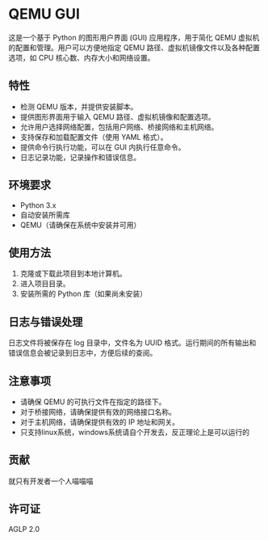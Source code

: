 # QEMU GUI

这是一个基于 Python 的图形用户界面 (GUI) 应用程序，用于简化 QEMU 虚拟机的配置和管理。用户可以方便地指定 QEMU 路径、虚拟机镜像文件以及各种配置选项，如 CPU 核心数、内存大小和网络设置。

## 特性

- 检测 QEMU 版本，并提供安装脚本。
- 提供图形界面用于输入 QEMU 路径、虚拟机镜像和配置选项。
- 允许用户选择网络配置，包括用户网络、桥接网络和主机网络。
- 支持保存和加载配置文件（使用 YAML 格式）。
- 提供命令行执行功能，可以在 GUI 内执行任意命令。
- 日志记录功能，记录操作和错误信息。

## 环境要求

- Python 3.x
- 自动安装所需库
- QEMU（请确保在系统中安装并可用）

## 使用方法

1. 克隆或下载此项目到本地计算机。
2. 进入项目目录。
3. 安装所需的 Python 库（如果尚未安装）

## 日志与错误处理
日志文件将被保存在 log 目录中，文件名为 UUID 格式。运行期间的所有输出和错误信息会被记录到日志中，方便后续的查阅。

## 注意事项
- 请确保 QEMU 的可执行文件在指定的路径下。
- 对于桥接网络，请确保提供有效的网络接口名称。
- 对于主机网络，请确保提供有效的 IP 地址和网关。
- 只支持linux系统，windows系统请自个开发去，反正理论上是可以运行的

## 贡献
就只有开发者一个人喵喵喵

## 许可证
AGLP 2.0
